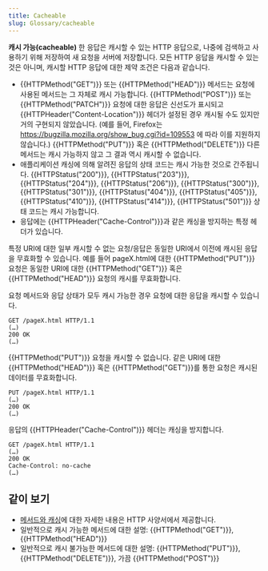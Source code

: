 ```yaml
---
title: Cacheable
slug: Glossary/cacheable
---
```


**캐시 가능(cacheable)** 한 응답은 캐시할 수 있는 HTTP 응답으로, 나중에 검색하고 사용하기 위해 저장하여 새 요청을 서버에 저장합니다. 모든 HTTP 응답을 캐시할 수 있는 것은 아니며, 캐시할 HTTP 응답에 대한 제약 조건은 다음과 같습니다.

- {{HTTPMethod("GET")}} 또는 {{HTTPMethod("HEAD")}} 메서드는 요청에 사용된 메서드는 그 자체로 캐시 가능합니다. {{HTTPMethod("POST")}} 또는 {{HTTPMethod("PATCH")}} 요청에 대한 응답은 신선도가 표시되고 {{HTTPHeader("Content-Location")}} 헤더가 설정된 경우 캐시될 수도 있지만 거의 구현되지 않았습니다. (예를 들어, Firefox는 <https://bugzilla.mozilla.org/show_bug.cgi?id=109553> 에 따라 이를 지원하지 않습니다.) {{HTTPMethod("PUT")}} 혹은 {{HTTPMethod("DELETE")}} 다른 메서드는 캐시 가능하지 않고 그 결과 역시 캐시할 수 없습니다.
- 애플리케이션 캐싱에 의해 알려진 응답의 상태 코드는 캐시 가능한 것으로 간주됩니다. {{HTTPStatus("200")}}, {{HTTPStatus("203")}}, {{HTTPStatus("204")}}, {{HTTPStatus("206")}}, {{HTTPStatus("300")}}, {{HTTPStatus("301")}}, {{HTTPStatus("404")}}, {{HTTPStatus("405")}}, {{HTTPStatus("410")}}, {{HTTPStatus("414")}}, {{HTTPStatus("501")}} 상태 코드는 캐시 가능합니다.
- 응답에는 {{HTTPHeader("Cache-Control")}}과 같은 캐싱을 방지하는 특정 헤더가 있습니다.

특정 URI에 대한 일부 캐시할 수 없는 요청/응답은 동일한 URI에서 이전에 캐시된 응답을 무효화할 수 있습니다. 예를 들어 pageX.html에 대한 {{HTTPMethod("PUT")}} 요청은 동일한 URI에 대한 {{HTTPMethod("GET")}} 혹은 {{HTTPMethod("HEAD")}} 요청의 캐시를 무효화합니다.

요청 메서드와 응답 상태가 모두 캐시 가능한 경우 요청에 대한 응답을 캐시할 수 있습니다.

```http
GET /pageX.html HTTP/1.1
(…)
200 OK
(…)
```

{{HTTPMethod("PUT")}} 요청을 캐시할 수 없습니다. 같은 URI에 대한 {{HTTPMethod("HEAD")}} 혹은 {{HTTPMethod("GET")}}를 통한 요청은 캐시된 데이터를 무효화합니다.

```http
PUT /pageX.html HTTP/1.1
(…)
200 OK
(…)
```

응답의 {{HTTPHeader("Cache-Control")}} 헤더는 캐싱을 방지합니다.

```http
GET /pageX.html HTTP/1.1
(…)
200 OK
Cache-Control: no-cache
(…)
```

## 같이 보기

- [메서드와 캐싱](https://httpwg.org/specs/rfc9110.html#rfc.section.9.2.3)에 대한 자세한 내용은 HTTP 사양서에서 제공합니다.
- 일반적으로 캐시 가능한 메서드에 대한 설명: {{HTTPMethod("GET")}}, {{HTTPMethod("HEAD")}}
- 일반적으로 캐시 불가능한 메서드에 대한 설명: {{HTTPMethod("PUT")}}, {{HTTPMethod("DELETE")}}, 가끔 {{HTTPMethod("POST")}}
